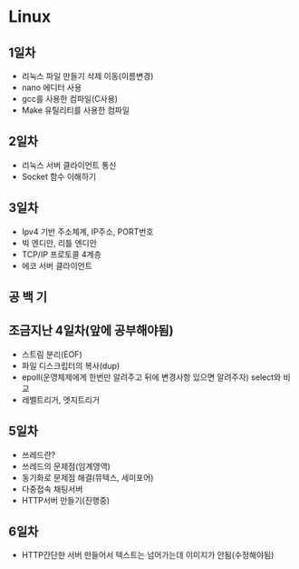 # Linux

## 1일차
- 리눅스 파일 만들기 삭제 이동(이름변경)
- nano 에디터 사용 
- gcc를 사용한 컴파일(C사용)
- Make 유틸리티를 사용한 컴파일

## 2일차 
- 리눅스 서버 클라이언트 통신
- Socket 함수 이해하기

## 3일차
- Ipv4 기반 주소체계, IP주소, PORT번호
- 빅 엔디안, 리틀 엔디안
- TCP/IP 프로토콜 4계층
- 에코 서버 클라이언트

## 공 백 기

## 조금지난 4일차(앞에 공부해야됨)
- 스트림 분리(EOF)
- 파일 디스크립터의 복사(dup)
- epoll(운영체제에게 한번만 알려주고 뒤에 변경사항 있으면 알려주자) select와 비교
- 레벨트리거, 엣지트리거

## 5일차
- 쓰레드란?
- 쓰레드의 문제점(임계영역)
- 동기화로 문제점 해결(뮤텍스, 세미포어)
- 다중접속 채팅서버
- HTTP서버 만들기(진행중)

## 6일차
- HTTP간단한 서버 만들어서 텍스트는 넘어가는데 이미지가 안됨(수정해야됨)
